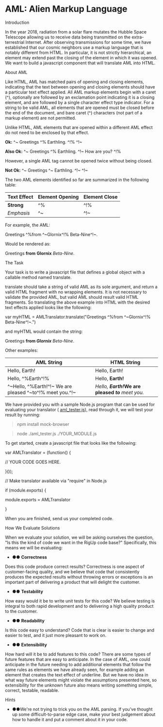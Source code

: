 # AML: Alien Markup Language

Introduction

In the year 2018, radiation from a solar flare mutates the Hubble Space Telescope allowing us to receive data being transmitted on the extra-terrestrial Internet. After observing transmissions for some time, we have established that our cosmic neighbors use a markup language that is notably different from HTML. In particular, it is not strictly hierarchical, an element may extend past the closing of the element in which it was opened. We want to build a javascript component that will translate AML into HTML.

About AML

Like HTML, AML has matched pairs of opening and closing elements, indicating that the text between opening and closing elements should have a particular text effect applied. All AML markup elements begin with a caret (^), optionally are followed by an exclamation point indicating it is a closing element, and are followed by a single character effect type indicator. For a string to be valid AML, all elements that are opened must be closed before the end of the document, and bare caret (^) characters (not part of a markup element) are not permitted.

Unlike HTML, AML elements that are opened within a different AML effect do not need to be enclosed by that effect.

**Ok:** ^~ Greetings ^% Earthling. ^!% ^!~

**Also Ok:** ^~ Greetings ^% Earthling. ^!~ How are you? ^!%

However, a single AML tag cannot be opened twice without being closed.

**Not Ok:** ^~ Greetings ^~ Earthling. ^!~ ^!~

The two AML elements identified so far are summarized in the following table:

| **Text Effect** | **Element Opening** | **Element Close** |
| --- | --- | --- |
| **Strong** | ^% | ^!% |
| _Emphasis_ | ^~ | ^!~ |

For example, the AML:

Greetings ^%from ^~Glornix^!% Beta-Nine^!~.

Would be rendered as:

Greetings **from**  **Glornix** _Beta-Nine_.

The Task

Your task is to write a javascript file that defines a global object with a callable method named translate.

translate should take a string of valid AML as its sole argument, and return a valid HTML fragment with no wrapping elements. It is not necessary to validate the provided AML, but valid AML should result valid HTML fragments. So translating the above example into HTML with the desired text effects applied looks like the following:

var myHTML = AMLTranslator.translate("Greetings ^%from ^~Glornix^!% Beta-Nine^!~.")

and myHTML would contain the string:

Greetings <strong>from <em>Glornix</em></strong><em> Beta-Nine</em>.

Other examples:

| **AML String** | **HTML String** |
| --- | --- |
| Hello, Earth! | Hello, Earth! |
| Hello, ^%Earth^!% | Hello, <strong>Earth!</strong> |
| ^~Hello, ^%Earth!^!~ We are pleased ^~to^!% meet you.^!~ | <em>Hello, <strong>Earth!</strong></em><strong>We are pleased <em> to </em></strong><em> meet you.</em> |

We have provided you with a sample Node.js program that can be used for evaluating your translator ( [aml\_tester.js](https://drive.google.com/file/d/0B3TKNcZYei3UaG9icFBWU1hkNm5SZm1pWno3QnM1WmtrdnJN/view?usp=sharing)), read through it, we will test your result by running:

> npm install mock-browser

> node ./aml\_tester.js ./YOUR\_MODULE.js

To get started, create a javascript file that looks like the following:

var AMLTranslator = (function() {

  // YOUR CODE GOES HERE.

}());

// Make translator available via "require" in Node.js

if (module.exports) {

  module.exports = AMLTranslator

}

When you are finished, send us your completed code.

How We Evaluate Solutions

When we evaluate your solution, we will be asking ourselves the question, "Is this the kind of code we want in the RigUp code base?" Specifically, this means we will be evaluating:

- ●● **Correctness**

Does this code produce correct results? Correctness is one aspect of customer-facing quality, and we believe that code that consistently produces the expected results without throwing errors or exceptions is an important part of delivering a product that will delight the customer.

- ●● **Testability**

How easy would it be to write unit tests for this code? We believe testing is integral to both rapid development and to delivering a high quality product to the customer.

- ●● **Readability**

Is this code easy to understand? Code that is clear is easier to change and easier to test, and it just more pleasant to work on.

- ●● **Extensibility**

How hard will it be to add features to this code? There are some types of future features that are easy to anticipate. In the case of AML, one could anticipate in the future needing to add additional elements that follow the same rules as elements we have already seen, for example adding an element that creates the text effect of underline. But we have no idea in what way future elements might violate the assumptions presented here, so extensibility for the unknown future also means writing something simple, correct, testable, readable.

Hints

- ●●We're not trying to trick you on the AML parsing. If you've thought up some difficult-to-parse edge case, make your best judgement about how to handle it and put a comment about it in your code.
